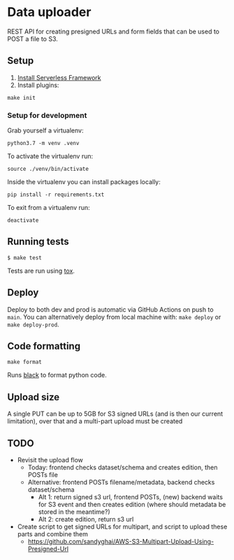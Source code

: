 # Data uploader

REST API for creating presigned URLs and form fields that can be used to POST a file to S3.

## Setup

1. [Install Serverless Framework](https://serverless.com/framework/docs/getting-started/)
2. Install plugins:
```
make init
```

### Setup for development

Grab yourself a virtualenv:
```
python3.7 -m venv .venv
```

To activate the virtualenv run:
```
source ./venv/bin/activate
```

Inside the virtualenv you can install packages locally:
```
pip install -r requirements.txt
```

To exit from a virtualenv run:
```
deactivate
```

## Running tests

```
$ make test
```

Tests are run using [tox](https://pypi.org/project/tox/).

## Deploy

Deploy to both dev and prod is automatic via GitHub Actions on push to
`main`. You can alternatively deploy from local machine with: `make deploy` or
`make deploy-prod`.

## Code formatting

```
make format
```

Runs [black](https://black.readthedocs.io/en/stable/) to format python code.

## Upload size

A single PUT can be up to 5GB for S3 signed URLs (and is then our current limitation), over that and a multi-part upload must be created

## TODO

 - Revisit the upload flow
   - Today: frontend checks dataset/schema and creates edition, then POSTs file
   - Alternative: frontend POSTs filename/metadata, backend checks dataset/schema
     - Alt 1: return signed s3 url, frontend POSTs, (new) backend waits for S3 event and then creates edition (where should metadata be stored in the meantime?)
     - Alt 2: create edition, return s3 url
 - Create script to get signed URLs for multipart, and script to upload these parts and combine them
   - https://github.com/sandyghai/AWS-S3-Multipart-Upload-Using-Presigned-Url
